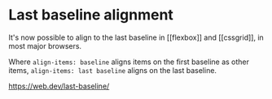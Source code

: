 # Last baseline alignment

It's now possible to align to the last baseline in [[flexbox]] and [[cssgrid]], in most major browsers.

Where `align-items: baseline` aligns items on the first baseline as other items, `align-items: last baseline` aligns on the last baseline.

https://web.dev/last-baseline/